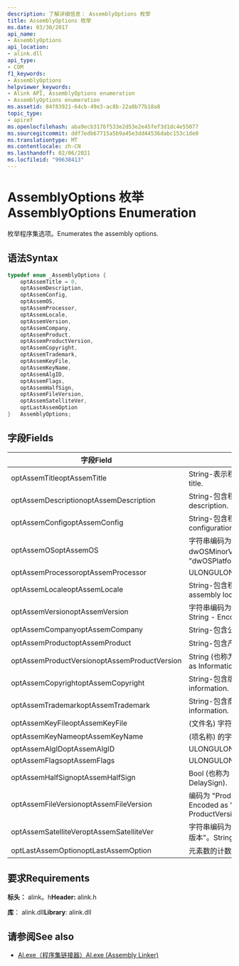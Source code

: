 ```yaml
---
description: 了解详细信息： AssemblyOptions 枚举
title: AssemblyOptions 枚举
ms.date: 03/30/2017
api_name:
- AssemblyOptions
api_location:
- alink.dll
api_type:
- COM
f1_keywords:
- AssemblyOptions
helpviewer_keywords:
- Alink API, AssemblyOptions enumeration
- AssemblyOptions enumeration
ms.assetid: 84f83921-64cb-49e3-ac8b-22a0b77b18a8
topic_type:
- apiref
ms.openlocfilehash: aba9ecb3176f533e2d53e2e45fef3d1dc4e55077
ms.sourcegitcommit: ddf7edb67715a5b9a45e3dd44536dabc153c1de0
ms.translationtype: MT
ms.contentlocale: zh-CN
ms.lasthandoff: 02/06/2021
ms.locfileid: "99638413"
---
```

# <a name="assemblyoptions-enumeration"></a><span data-ttu-id="1036a-103">AssemblyOptions 枚举</span><span class="sxs-lookup"><span data-stu-id="1036a-103">AssemblyOptions Enumeration</span></span>

<span data-ttu-id="1036a-104">枚举程序集选项。</span><span class="sxs-lookup"><span data-stu-id="1036a-104">Enumerates the assembly options.</span></span>  
  
## <a name="syntax"></a><span data-ttu-id="1036a-105">语法</span><span class="sxs-lookup"><span data-stu-id="1036a-105">Syntax</span></span>  
  
```cpp  
typedef enum _AssemblyOptions {  
    optAssemTitle = 0,  
    optAssemDescription,  
    optAssemConfig,  
    optAssemOS,  
    optAssemProcessor,  
    optAssemLocale,  
    optAssemVersion,  
    optAssemCompany,  
    optAssemProduct,  
    optAssemProductVersion,  
    optAssemCopyright,  
    optAssemTrademark,  
    optAssemKeyFile,  
    optAssemKeyName,  
    optAssemAlgID,  
    optAssemFlags,  
    optAssemHalfSign,  
    optAssemFileVersion,  
    optAssemSatelliteVer,  
    optLastAssemOption  
}   AssemblyOptions;  
```  
  
## <a name="fields"></a><span data-ttu-id="1036a-106">字段</span><span class="sxs-lookup"><span data-stu-id="1036a-106">Fields</span></span>  
  
|<span data-ttu-id="1036a-107">字段</span><span class="sxs-lookup"><span data-stu-id="1036a-107">Field</span></span>|<span data-ttu-id="1036a-108">说明</span><span class="sxs-lookup"><span data-stu-id="1036a-108">Description</span></span>|  
|-----------|-----------------|  
|<span data-ttu-id="1036a-109">optAssemTitle</span><span class="sxs-lookup"><span data-stu-id="1036a-109">optAssemTitle</span></span>|<span data-ttu-id="1036a-110">String-表示程序集标题。</span><span class="sxs-lookup"><span data-stu-id="1036a-110">String - Represents the assembly title.</span></span>|  
|<span data-ttu-id="1036a-111">optAssemDescription</span><span class="sxs-lookup"><span data-stu-id="1036a-111">optAssemDescription</span></span>|<span data-ttu-id="1036a-112">String-包含程序集说明。</span><span class="sxs-lookup"><span data-stu-id="1036a-112">String - Contains the assembly description.</span></span>|  
|<span data-ttu-id="1036a-113">optAssemConfig</span><span class="sxs-lookup"><span data-stu-id="1036a-113">optAssemConfig</span></span>|<span data-ttu-id="1036a-114">String-包含程序集配置。</span><span class="sxs-lookup"><span data-stu-id="1036a-114">String - Contains the assembly configuration.</span></span>|  
|<span data-ttu-id="1036a-115">optAssemOS</span><span class="sxs-lookup"><span data-stu-id="1036a-115">optAssemOS</span></span>|<span data-ttu-id="1036a-116">字符串编码为： "dwOSPlatformId. dwOSMajorVersion. dwOSMinorVersion"。</span><span class="sxs-lookup"><span data-stu-id="1036a-116">String - Encoded as: "dwOSPlatformId.dwOSMajorVersion.dwOSMinorVersion".</span></span>|  
|<span data-ttu-id="1036a-117">optAssemProcessor</span><span class="sxs-lookup"><span data-stu-id="1036a-117">optAssemProcessor</span></span>|<span data-ttu-id="1036a-118">ULONG</span><span class="sxs-lookup"><span data-stu-id="1036a-118">ULONG</span></span>|  
|<span data-ttu-id="1036a-119">optAssemLocale</span><span class="sxs-lookup"><span data-stu-id="1036a-119">optAssemLocale</span></span>|<span data-ttu-id="1036a-120">String-包含程序集的区域设置。</span><span class="sxs-lookup"><span data-stu-id="1036a-120">String - Contains the assembly locale.</span></span>|  
|<span data-ttu-id="1036a-121">optAssemVersion</span><span class="sxs-lookup"><span data-stu-id="1036a-121">optAssemVersion</span></span>|<span data-ttu-id="1036a-122">字符串编码为： "主要版本. 次要版本. 内部版本. 修订版本"。</span><span class="sxs-lookup"><span data-stu-id="1036a-122">String - Encoded as: "Major.Minor.Build.Revision".</span></span>|  
|<span data-ttu-id="1036a-123">optAssemCompany</span><span class="sxs-lookup"><span data-stu-id="1036a-123">optAssemCompany</span></span>|<span data-ttu-id="1036a-124">String-包含公司。</span><span class="sxs-lookup"><span data-stu-id="1036a-124">String - Contains the company.</span></span>|  
|<span data-ttu-id="1036a-125">optAssemProduct</span><span class="sxs-lookup"><span data-stu-id="1036a-125">optAssemProduct</span></span>|<span data-ttu-id="1036a-126">String-包含产品名称。</span><span class="sxs-lookup"><span data-stu-id="1036a-126">String - Contains the product name.</span></span>|  
|<span data-ttu-id="1036a-127">optAssemProductVersion</span><span class="sxs-lookup"><span data-stu-id="1036a-127">optAssemProductVersion</span></span>|<span data-ttu-id="1036a-128">String (也称为 InformationalVersion) 。</span><span class="sxs-lookup"><span data-stu-id="1036a-128">String (also known as InformationalVersion).</span></span>|  
|<span data-ttu-id="1036a-129">optAssemCopyright</span><span class="sxs-lookup"><span data-stu-id="1036a-129">optAssemCopyright</span></span>|<span data-ttu-id="1036a-130">String-包含版权信息。</span><span class="sxs-lookup"><span data-stu-id="1036a-130">String - Contains the copyright information.</span></span>|  
|<span data-ttu-id="1036a-131">optAssemTrademark</span><span class="sxs-lookup"><span data-stu-id="1036a-131">optAssemTrademark</span></span>|<span data-ttu-id="1036a-132">String-包含商标信息。</span><span class="sxs-lookup"><span data-stu-id="1036a-132">String - Contains the trademark information.</span></span>|  
|<span data-ttu-id="1036a-133">optAssemKeyFile</span><span class="sxs-lookup"><span data-stu-id="1036a-133">optAssemKeyFile</span></span>|<span data-ttu-id="1036a-134"> (文件名) 字符串。</span><span class="sxs-lookup"><span data-stu-id="1036a-134">String (file name).</span></span>|  
|<span data-ttu-id="1036a-135">optAssemKeyName</span><span class="sxs-lookup"><span data-stu-id="1036a-135">optAssemKeyName</span></span>|<span data-ttu-id="1036a-136"> (项名称) 的字符串。</span><span class="sxs-lookup"><span data-stu-id="1036a-136">String (The key name).</span></span>|  
|<span data-ttu-id="1036a-137">optAssemAlgID</span><span class="sxs-lookup"><span data-stu-id="1036a-137">optAssemAlgID</span></span>|<span data-ttu-id="1036a-138">ULONG</span><span class="sxs-lookup"><span data-stu-id="1036a-138">ULONG</span></span>|  
|<span data-ttu-id="1036a-139">optAssemFlags</span><span class="sxs-lookup"><span data-stu-id="1036a-139">optAssemFlags</span></span>|<span data-ttu-id="1036a-140">ULONG</span><span class="sxs-lookup"><span data-stu-id="1036a-140">ULONG</span></span>|  
|<span data-ttu-id="1036a-141">optAssemHalfSign</span><span class="sxs-lookup"><span data-stu-id="1036a-141">optAssemHalfSign</span></span>|<span data-ttu-id="1036a-142">Bool (也称为 DelaySign) 。</span><span class="sxs-lookup"><span data-stu-id="1036a-142">Bool (Also known as DelaySign).</span></span>|  
|<span data-ttu-id="1036a-143">optAssemFileVersion</span><span class="sxs-lookup"><span data-stu-id="1036a-143">optAssemFileVersion</span></span>|<span data-ttu-id="1036a-144">编码为 "ProductVersion" 的字符串，与 "" 相同。</span><span class="sxs-lookup"><span data-stu-id="1036a-144">String - Encoded as "Major.Minor.Build.Revision"--same as ProductVersion.</span></span>|  
|<span data-ttu-id="1036a-145">optAssemSatelliteVer</span><span class="sxs-lookup"><span data-stu-id="1036a-145">optAssemSatelliteVer</span></span>|<span data-ttu-id="1036a-146">字符串编码为 "主要版本. 次要版本. 内部版本. 内部版本. 修订版本"。</span><span class="sxs-lookup"><span data-stu-id="1036a-146">String - Encoded as "Major.Minor.Build.Revision".</span></span>|  
|<span data-ttu-id="1036a-147">optLastAssemOption</span><span class="sxs-lookup"><span data-stu-id="1036a-147">optLastAssemOption</span></span>|<span data-ttu-id="1036a-148">元素数的计数器。</span><span class="sxs-lookup"><span data-stu-id="1036a-148">A counter of the number of elements.</span></span>|  
  
## <a name="requirements"></a><span data-ttu-id="1036a-149">要求</span><span class="sxs-lookup"><span data-stu-id="1036a-149">Requirements</span></span>  

 <span data-ttu-id="1036a-150">**标头：** alink。h</span><span class="sxs-lookup"><span data-stu-id="1036a-150">**Header:** alink.h</span></span>  
  
 <span data-ttu-id="1036a-151">**库**： alink.dll</span><span class="sxs-lookup"><span data-stu-id="1036a-151">**Library**: alink.dll</span></span>  
  
## <a name="see-also"></a><span data-ttu-id="1036a-152">请参阅</span><span class="sxs-lookup"><span data-stu-id="1036a-152">See also</span></span>

- [<span data-ttu-id="1036a-153">Al.exe（程序集链接器）</span><span class="sxs-lookup"><span data-stu-id="1036a-153">Al.exe (Assembly Linker)</span></span>](../../tools/al-exe-assembly-linker.md)
